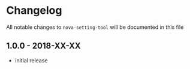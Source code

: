 # Changelog

All notable changes to `nova-setting-tool` will be documented in this file

## 1.0.0 - 2018-XX-XX

- initial release
